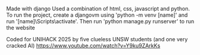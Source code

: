 Made with django Used a combination of html, css, javascript and python. To run the project, create a djangovm using 'python -m venv [name]' and run '[name]\Scripts\activate'. Then run 'python manage.py runserver' to run the website

Coded for UNIHACK 2025 by five clueless UNSW students (and one very cracked AI) https://www.youtube.com/watch?v=Y9ku9ZArkKs
